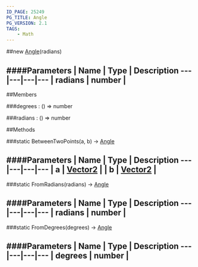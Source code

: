 ```yaml
---
ID_PAGE: 25249
PG_TITLE: Angle
PG_VERSION: 2.1
TAGS:
    - Math
---
```

##new [Angle](/classes/Angle)(radians)




####Parameters
 | Name | Type | Description
---|---|---|---
 | radians | number | 
---

##Members

###degrees : () =&gt; number




###radians : () =&gt; number









##Methods

###static BetweenTwoPoints(a, b) &rarr; [Angle](/classes/Angle)



####Parameters
 | Name | Type | Description
---|---|---|---
 | a | [Vector2](/classes/Vector2) | 
 | b | [Vector2](/classes/Vector2) | 
---

###static FromRadians(radians) &rarr; [Angle](/classes/Angle)



####Parameters
 | Name | Type | Description
---|---|---|---
 | radians | number | 
---

###static FromDegrees(degrees) &rarr; [Angle](/classes/Angle)

####Parameters
 | Name | Type | Description
---|---|---|---
 | degrees | number | 
---

